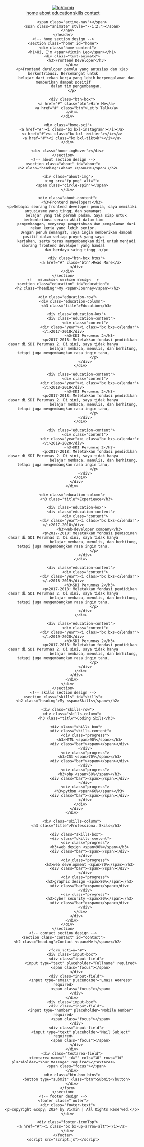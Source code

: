 <!DOCTYPE html>
<html lang="en">
<head>
    <meta charset="UTF-8">
    <meta http-equiv="X-UA-Compatible" content="IE=edge">
    <meta name="viewport" content="width=device-width, initial-scale=1.0">
    <title>Complete Responsive Personal Portfolio Website HTML CSS Javascript | Codehal</title>
    <link rel="stylesheet" href="style.css">
    <!-- box icons -->
    <link href='https://unpkg.com/boxicons@2.1.4/css/boxicons.min.css' rel='stylesheet'>
</head>
<body>
    <!-- header design -->
    <header class="header">
        <a href="#" class="logo"><img src="logo.png" alt="lo">Vicmin<span class="animate" style="--i:1;"></span></a>
        <div class="bx bx-menu" id="menu-icon"></div>
        <nav class="navbar">
            <a href="#home" >home</a>
            <a href="#about">about</a>
            <a href="#education">education</a>
            <a href="#skills">skills</a>
            <a href="#contact">contact</a>

            <span class="active-nav"></span>
            <span class="animate" style="--i:2;"></span>
        </nav>
    </header>
    <!-- home section design -->
    <section class="home" id="home">
        <div class="home-content">
            <h1>Hi, I'm <span>Vicmin Leo</span></h1>
            <div class="text-animate">
                <h3>Frontend Developer</h3>
            </div>
            <p>Frontend developer pemula yang antusias dan siap berkontribusi. Bersemangat untuk
                belajar dari rekan kerja yang lebih berpengalaman dan memberikan dampak positif
                dalam tim pengembangan.
            </p>

            <div class="btn-box">
                <a href="#" class="btn">Hire Me</a>
                <a href="#" class="btn">Let's Talk</a>
            </div>
        </div>

        <div class="home-sci">
            <a href="#"><i class="bx bxl-instagram"></i></a>
            <a href="#"><i class="bx bxl-twitter"></i></a>
            <a href="#"><i class="bx bxl-tiktok"></i></a>
        </div>

        <div class="home-imgHover"></div>
    </section>
    <!-- about section design -->
    <section class="about" id="about">
        <h2 class="heading">About <span>Me</span></h2>

        <div class="about-img">
            <img src="fp.png" alt="">
            <span class="circle-spin"></span>
        </div>

        <div class="about-content">
            <h3>Frontend Developer!</h3>
            <p>Sebagai seorang frontend developer pemula, saya memiliki antusiasme yang tinggi dan semangat
                belajar yang tak pernah padam. Saya siap untuk berkontribusi secara aktif dalam tim
                pengembangan, menyerap pengetahuan dan pengalaman dari rekan kerja yang lebih senior.
                Dengan penuh semangat, saya ingin memberikan dampak positif dalam setiap proyek yang saya
                kerjakan, serta terus mengembangkan diri untuk menjadi seorang frontend developer yang handal
                dan berdaya saing tinggi.</p>
            
                <div class="btn-box btns">
                    <a href="#" class="btn">Read More</a>
                </div>
        </div>
    </section>
    <!-- education section design -->
    <section class="education" id="education">
        <h2 class="heading">My <span>Journey</span></h2>

        <div class="education-row">
            <div class="education-column">
                <h3 class="title">Education</h3>

                <div class="education-box">
                    <div class="education-content">
                        <div class="content">
                            <div class="year"><i class="bx bxs-calendar"></i>2017-2018</div>
                            <h3>SDI Perumnas 2</h3>
                            <p>2017-2018: Meletakkan fondasi pendidikan dasar di SDI Perumnas 2. Di sini, saya tidak hanya
                                belajar membaca, menulis, dan berhitung, tetapi juga mengembangkan rasa ingin tahu,
                                </p>
                        </div>
                    </div>

                    <div class="education-content">
                        <div class="content">
                            <div class="year"><i class="bx bxs-calendar"></i>2018-2019</div>
                            <h3>SDI Perumnas 2</h3>
                            <p>2017-2018: Meletakkan fondasi pendidikan dasar di SDI Perumnas 2. Di sini, saya tidak hanya
                                belajar membaca, menulis, dan berhitung, tetapi juga mengembangkan rasa ingin tahu,
                                </p>
                        </div>
                    </div>

                    <div class="education-content">
                        <div class="content">
                            <div class="year"><i class="bx bxs-calendar"></i>2019-2020</div>
                            <h3>SDI Perumnas 2</h3>
                            <p>2017-2018: Meletakkan fondasi pendidikan dasar di SDI Perumnas 2. Di sini, saya tidak hanya
                                belajar membaca, menulis, dan berhitung, tetapi juga mengembangkan rasa ingin tahu,
                                </p>
                        </div>
                    </div>
                </div>
            </div>

            <div class="education-column">
                <h3 class="title">Experience</h3>

                <div class="education-box">
                    <div class="education-content">
                        <div class="content">
                            <div class="year"><i class="bx bxs-calendar"></i>2017-2018</div>
                            <h3>web-developer company</h3>
                            <p>2017-2018: Meletakkan fondasi pendidikan dasar di SDI Perumnas 2. Di sini, saya tidak hanya
                                belajar membaca, menulis, dan berhitung, tetapi juga mengembangkan rasa ingin tahu,
                                </p>
                        </div>
                    </div>

                    <div class="education-content">
                        <div class="content">
                            <div class="year"><i class="bx bxs-calendar"></i>2018-2019</div>
                            <h3>SDI Perumnas 2</h3>
                            <p>2017-2018: Meletakkan fondasi pendidikan dasar di SDI Perumnas 2. Di sini, saya tidak hanya
                                belajar membaca, menulis, dan berhitung, tetapi juga mengembangkan rasa ingin tahu,
                                </p>
                        </div>
                    </div>

                    <div class="education-content">
                        <div class="content">
                            <div class="year"><i class="bx bxs-calendar"></i>2019-2020</div>
                            <h3>SDI Perumnas 2</h3>
                            <p>2017-2018: Meletakkan fondasi pendidikan dasar di SDI Perumnas 2. Di sini, saya tidak hanya
                                belajar membaca, menulis, dan berhitung, tetapi juga mengembangkan rasa ingin tahu,
                                </p>
                        </div>
                    </div>
                </div>
            </div>
        </div>
    </section>
    <!-- skills section design -->
    <section class="skills" id="skills">
        <h2 class="heading">My <span>Skills</span></h2>

        <div class="skills-row">
            <div class="skills-column">
                <h3 class="title">Coding Skils</h3>

                <div class="skills-box">
                    <div class="skills-content">
                        <div class="progress">
                            <h3>HTML <span>90%</span></h3>
                            <div class="bar"><span></span></div>
                        </div>
                        <div class="progress">
                            <h3>CSS <span>70%</span></h3>
                            <div class="bar"><span></span></div>
                        </div>
                        <div class="progress">
                            <h3>php <span>50%</span></h3>
                            <div class="bar"><span></span></div>
                        </div>
                        <div class="progress">
                            <h3>python <span>60%</span></h3>
                            <div class="bar"><span></span></div>
                        </div>
                    </div>
                </div>
            </div>
            
            <div class="skills-column">
                <h3 class="title">Professional Skils</h3>

                <div class="skills-box">
                    <div class="skills-content">
                        <div class="progress">
                            <h3>web design <span>90%</span></h3>
                            <div class="bar"><span></span></div>
                        </div>
                        <div class="progress">
                            <h3>web development <span>70%</span></h3>
                            <div class="bar"><span></span></div>
                        </div>
                        <div class="progress">
                            <h3>graphic design <span>80%</span></h3>
                            <div class="bar"><span></span></div>
                        </div>
                        <div class="progress">
                            <h3>cyber security <span>20%</span></h3>
                            <div class="bar"><span></span></div>
                        </div>
                    </div>
                </div>
            </div>
        </div>
    </section>
    <!-- contact section design -->
    <section class="contact" id="contact">
        <h2 class="heading">Contact <span>Me!</span></h2>

        <form action="#">
            <div class="input-box">
                <div class="input-field">
                    <input type="text" placeholder="Fullname" required>
                    <span class="focus"></span>
                </div>
                <div class="input-field">
                    <input type="email" placeholder="Email Address" required>
                    <span class="focus"></span>
                </div>
            </div>
            <div class="input-box">
                <div class="input-field">
                    <input type="number" placeholder="Mobile Number" required>
                    <span class="focus"></span>
                </div>
                <div class="input-field">
                    <input type="text" placeholder="Mail Subject" required>
                    <span class="focus"></span>
                </div>
            </div>
            <div class="textarea-field">
                <textarea name="" id="" cols="30" rows="10" placeholder="Your Message" required></textarea>
                <span class="focus"></span>
            </div>
            <div class="btn-box btns">
                <button type="submit" class="btn">Submit</button>
            </div>
        </form>
    </section>
    <!-- footer design -->
    <footer class="footer">
        <div class="footer-text">
            <p>copyright &copy; 2024 by Vicmin | All Rights Reserved.</p>
        </div>

        <div class="footer-iconTop">
            <a href="#"><i class="bx bx-up-arrow-alt"></i></a>
        </div>
    </footer>
    <script src="script.js"></script>
</body>
</html>
